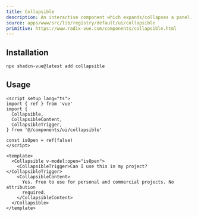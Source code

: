 ```yaml
--- 
title: Collapsible
description: An interactive component which expands/collapses a panel.
source: apps/www/src/lib/registry/default/ui/collapsible 
primitive: https://www.radix-vue.com/components/collapsible.html
---
```



<ComponentPreview name="CollapsibleDemo" /> 

## Installation

 
```bash
npx shadcn-vue@latest add collapsible
``` 

## Usage

```vue
<script setup lang="ts">
import { ref } from 'vue'
import {
  Collapsible,
  CollapsibleContent,
  CollapsibleTrigger,
} from '@/components/ui/collapsible'

const isOpen = ref(false)
</script>

<template>
  <Collapsible v-model:open="isOpen">
    <CollapsibleTrigger>Can I use this in my project?</CollapsibleTrigger>
    <CollapsibleContent>
      Yes. Free to use for personal and commercial projects. No attribution
      required.
    </CollapsibleContent>
  </Collapsible>
</template>
```